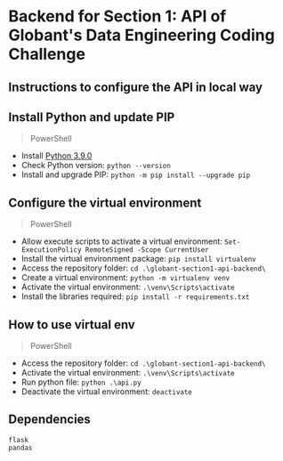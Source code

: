 # Backend for Section 1: API of Globant's Data Engineering Coding Challenge

## Instructions to configure the API in local way

## Install Python and update PIP
> PowerShell
* Install [Python 3.9.0](https://www.python.org/downloads/release/python-390/)
* Check Python version: `python --version`
* Install and upgrade PIP: `python -m pip install --upgrade pip`

## Configure the virtual environment
> PowerShell
* Allow execute scripts to activate a virtual environment: `Set-ExecutionPolicy RemoteSigned -Scope CurrentUser`
* Install the virtual environment package: `pip install virtualenv`
* Access the repository folder: `cd .\globant-section1-api-backend\`
* Create a virtual environment: `python -m virtualenv venv`
* Activate the virtual environment: `.\venv\Scripts\activate`
* Install the libraries required: `pip install -r requirements.txt`

## How to use virtual env
> PowerShell
* Access the repository folder: `cd .\globant-section1-api-backend\`
* Activate the virtual environment: `.\venv\Scripts\activate`
* Run python file: `python .\api.py`
* Deactivate the virtual environment: `deactivate`

## Dependencies
```
flask
pandas
```